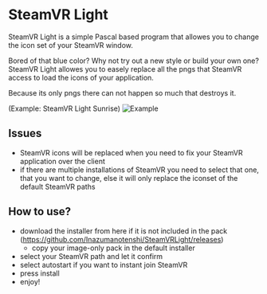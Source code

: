 # SteamVR Light

SteamVR Light is a simple Pascal based program that allowes you to change the icon set of your SteamVR window.

Bored of that blue color? Why not try out a new style or build your own one?
SteamVR Light allowes you to easely replace all the pngs that SteamVR access to load the icons of your application.

Because its only pngs there can not happen so much that destroys it.

(Example: SteamVR Light Sunrise)
![Example](https://github.com/user-attachments/assets/cb785c58-012f-44b2-bb90-6de08f22ee12)


## Issues

- SteamVR icons will be replaced when you need to fix your SteamVR application over the client
- if there are multiple installations of SteamVR you need to select that one, that you want to change, else it will only replace the iconset of the default SteamVR paths

## How to use?

- download the installer from here if it is not included in the pack (https://github.com/Inazumanotenshi/SteamVRLight/releases)
  - copy your image-only pack in the default installer
- select your SteamVR path and let it confirm
- select autostart if you want to instant join SteamVR
- press install
- enjoy!
